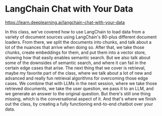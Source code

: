 # LangChain Chat with Your Data

https://learn.deeplearning.ai/langchain-chat-with-your-data

In this class, we've covered how to use LangChain to load data 
from a variety of document sources using LangChain's 80-plus 
different document loaders. 
From there, we split the documents into chunks, 
and talk about a lot of the nuances that arrive when doing so. 
After that, we take those chunks, create embeddings for them, 
and put them into a vector store, showing how that 
easily enables semantic search. 
But we also talk about some of the downsides of semantic search, 
and where it can fail in the certain edge cases that arise. 
The next thing that we cover is retrieval, 
maybe my favorite part of the class, where we talk about a lot of new 
and advanced and really fun retrieval algorithms for 
overcoming those edge cases. 
We combine that with LLMs in the next session, 
where we take those retrieved documents, 
we take the user question, we pass it to an LLM, 
and we generate an answer to the original question. 
But there's still one thing missing, which 
is the conversational aspect of it. 
And that's where we finish out the class, by 
creating a fully functioning end-to-end chatbot over your data. 
